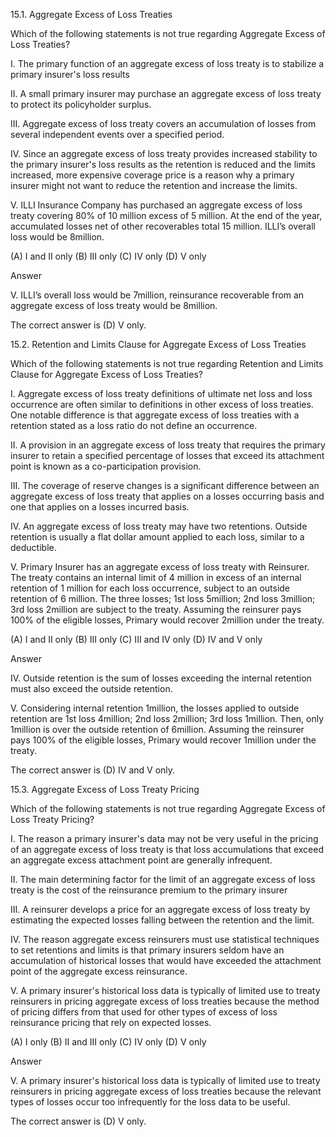 15.1. Aggregate Excess of Loss Treaties

Which of the following statements is not true regarding Aggregate Excess of Loss Treaties?

I. The primary function of an aggregate excess of loss treaty is to stabilize a primary insurer's loss results

II. A small primary insurer may purchase an aggregate excess of loss treaty to protect its policyholder surplus.

III. Aggregate excess of loss treaty covers an accumulation of losses from several independent events over a specified period.

IV. Since an aggregate excess of loss treaty provides increased stability to the primary insurer's loss results as the retention is reduced and the limits increased, more expensive coverage price is a reason why a primary insurer might not want to reduce the retention and increase the limits.

V. ILLI Insurance Company has purchased an aggregate excess of loss treaty covering 80% of 10 million excess of 5 million. At the end of the year, accumulated losses net of other recoverables total 15 million. ILLI’s overall loss would be 8million.

(A) I and II only
(B) III only
(C) IV only
(D) V only

Answer

V. ILLI’s overall loss would be 7million, reinsurance recoverable from an aggregate excess of loss treaty would be 8million.

The correct answer is (D) V only.





15.2. Retention and Limits Clause for Aggregate Excess of Loss Treaties

Which of the following statements is not true regarding Retention and Limits Clause for Aggregate Excess of Loss Treaties?

I. Aggregate excess of loss treaty definitions of ultimate net loss and loss occurrence are often similar to definitions in other excess of loss treaties. One notable difference is that aggregate excess of loss treaties with a retention stated as a loss ratio do not define an occurrence.

II. A provision in an aggregate excess of loss treaty that requires the primary insurer to retain a specified percentage of losses that exceed its attachment point is known as a co-participation provision.

III. The coverage of reserve changes is a significant difference between an aggregate excess of loss treaty that applies on a losses occurring basis and one that applies on a losses incurred basis.

IV. An aggregate excess of loss treaty may have two retentions. Outside retention is usually a flat dollar amount applied to each loss, similar to a deductible.

V. Primary Insurer has an aggregate excess of loss treaty with Reinsurer. The treaty contains an internal limit of 4 million in excess of an internal retention of 1 million for each loss occurrence, subject to an outside retention of 6 million. The three losses; 1st loss 5million; 2nd loss 3million; 3rd loss 2million are subject to the treaty. Assuming the reinsurer pays 100% of the eligible losses, Primary would recover 2million under the treaty.

(A) I and II only
(B) III only
(C) III and IV only
(D) IV and V only

Answer

IV. Outside retention is the sum of losses exceeding the internal retention must also exceed the outside retention.

V. Considering internal retention 1million, the losses applied to outside retention are 1st loss 4million; 2nd loss 2million; 3rd loss 1million. Then, only 1million is over the outside retention of 6million. Assuming the reinsurer pays 100% of the eligible losses, Primary would recover 1million under the treaty.

The correct answer is (D) IV and V only.





15.3. Aggregate Excess of Loss Treaty Pricing

Which of the following statements is not true regarding Aggregate Excess of Loss Treaty Pricing?

I. The reason a primary insurer's data may not be very useful in the pricing of an aggregate excess of loss treaty is that loss accumulations that exceed an aggregate excess attachment point are generally infrequent.

II. The main determining factor for the limit of an aggregate excess of loss treaty is the cost of the reinsurance premium to the primary insurer

III. A reinsurer develops a price for an aggregate excess of loss treaty by estimating the expected losses falling between the retention and the limit.

IV. The reason aggregate excess reinsurers must use statistical techniques to set retentions and limits is that primary insurers seldom have an accumulation of historical losses that would have exceeded the attachment point of the aggregate excess reinsurance.

V. A primary insurer's historical loss data is typically of limited use to treaty reinsurers in pricing aggregate excess of loss treaties because the method of pricing differs from that used for other types of excess of loss reinsurance pricing that rely on expected losses.

(A) I only
(B) II and III only
(C) IV only
(D) V only

Answer

V. A primary insurer's historical loss data is typically of limited use to treaty reinsurers in pricing aggregate excess of loss treaties because the relevant types of losses occur too infrequently for the loss data to be useful.

The correct answer is (D) V only.